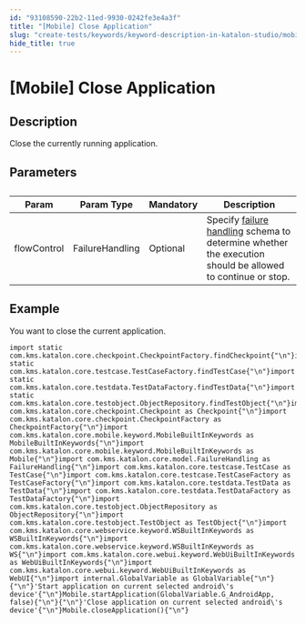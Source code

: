 ```yaml
---
id: "93108590-22b2-11ed-9930-0242fe3e4a3f"
title: "[Mobile] Close Application"
slug: "create-tests/keywords/keyword-description-in-katalon-studio/mobile-keywords/mobile-close-application"
hide_title: true
---
```


# <a id="id_0" class="anchor_top_offset"/><a id="ariaid-title1" class="anchor_top_offset"/>[Mobile] Close Application


## <a id="id_0__id_1" class="anchor_top_offset"/>Description  

              
<p xmlns="http://www.w3.org/1999/xhtml" className="p">Close the currently running application.</p> 
      

## <a id="id_0__id_2" class="anchor_top_offset"/>Parameters  

              
<table xmlns="http://www.w3.org/1999/xhtml" className="table anchor_top_offset" id="id_0__959b5c10-d579-4892-b1be-74d34e2c060f"><caption /><thead className="thead"><tr className><th className="entry anchor_top_offset" id="id_0__959b5c10-d579-4892-b1be-74d34e2c060f__entry__1">Param</th><th className="entry anchor_top_offset" id="id_0__959b5c10-d579-4892-b1be-74d34e2c060f__entry__2">Param Type</th><th className="entry anchor_top_offset" id="id_0__959b5c10-d579-4892-b1be-74d34e2c060f__entry__3">Mandatory</th><th className="entry anchor_top_offset" id="id_0__959b5c10-d579-4892-b1be-74d34e2c060f__entry__4">Description</th></tr></thead><tbody className="tbody"><tr className><td className="entry" headers="id_0__959b5c10-d579-4892-b1be-74d34e2c060f__entry__1 id_0__959b5c10-d579-4892-b1be-74d34e2c060f__entry__2 id_0__959b5c10-d579-4892-b1be-74d34e2c060f__entry__3 id_0__959b5c10-d579-4892-b1be-74d34e2c060f__entry__4 ">flowControl</td><td className="entry" headers="id_0__959b5c10-d579-4892-b1be-74d34e2c060f__entry__1 id_0__959b5c10-d579-4892-b1be-74d34e2c060f__entry__2 id_0__959b5c10-d579-4892-b1be-74d34e2c060f__entry__3 id_0__959b5c10-d579-4892-b1be-74d34e2c060f__entry__4 ">FailureHandling</td><td className="entry" headers="id_0__959b5c10-d579-4892-b1be-74d34e2c060f__entry__1 id_0__959b5c10-d579-4892-b1be-74d34e2c060f__entry__2 id_0__959b5c10-d579-4892-b1be-74d34e2c060f__entry__3 id_0__959b5c10-d579-4892-b1be-74d34e2c060f__entry__4 ">Optional</td><td className="entry" headers="id_0__959b5c10-d579-4892-b1be-74d34e2c060f__entry__1 id_0__959b5c10-d579-4892-b1be-74d34e2c060f__entry__2 id_0__959b5c10-d579-4892-b1be-74d34e2c060f__entry__3 id_0__959b5c10-d579-4892-b1be-74d34e2c060f__entry__4 ">Specify <a className="xref" href="/maintain/configure-failure-handling-settings-in-katalon-studio">failure handling</a> schema to         determine whether the execution should be allowed to continue or         stop.</td></tr></tbody></table> 
      

## <a id="id_0__id_3" class="anchor_top_offset"/>Example 

              
<p xmlns="http://www.w3.org/1999/xhtml" className="p">You want to close the current application.</p> 
              
<pre xmlns="http://www.w3.org/1999/xhtml" className="pre codeblock"><code>import static com.kms.katalon.core.checkpoint.CheckpointFactory.findCheckpoint{"\n"}import static com.kms.katalon.core.testcase.TestCaseFactory.findTestCase{"\n"}import static com.kms.katalon.core.testdata.TestDataFactory.findTestData{"\n"}import static com.kms.katalon.core.testobject.ObjectRepository.findTestObject{"\n"}import com.kms.katalon.core.checkpoint.Checkpoint as Checkpoint{"\n"}import com.kms.katalon.core.checkpoint.CheckpointFactory as CheckpointFactory{"\n"}import com.kms.katalon.core.mobile.keyword.MobileBuiltInKeywords as MobileBuiltInKeywords{"\n"}import com.kms.katalon.core.mobile.keyword.MobileBuiltInKeywords as Mobile{"\n"}import com.kms.katalon.core.model.FailureHandling as FailureHandling{"\n"}import com.kms.katalon.core.testcase.TestCase as TestCase{"\n"}import com.kms.katalon.core.testcase.TestCaseFactory as TestCaseFactory{"\n"}import com.kms.katalon.core.testdata.TestData as TestData{"\n"}import com.kms.katalon.core.testdata.TestDataFactory as TestDataFactory{"\n"}import com.kms.katalon.core.testobject.ObjectRepository as ObjectRepository{"\n"}import com.kms.katalon.core.testobject.TestObject as TestObject{"\n"}import com.kms.katalon.core.webservice.keyword.WSBuiltInKeywords as WSBuiltInKeywords{"\n"}import com.kms.katalon.core.webservice.keyword.WSBuiltInKeywords as WS{"\n"}import com.kms.katalon.core.webui.keyword.WebUiBuiltInKeywords as WebUiBuiltInKeywords{"\n"}import com.kms.katalon.core.webui.keyword.WebUiBuiltInKeywords as WebUI{"\n"}import internal.GlobalVariable as GlobalVariable{"\n"}{"\n"}'Start application on current selected android\'s device'{"\n"}Mobile.startApplication(GlobalVariable.G_AndroidApp, false){"\n"}{"\n"}'Close application on current selected android\'s device'{"\n"}Mobile.closeApplication(){"\n"}</code></pre> 
            
